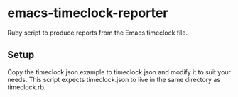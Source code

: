 # emacs-timeclock-reporter

Ruby script to produce reports from the Emacs timeclock file.

## Setup

Copy the timeclock.json.example to timeclock.json and modify it to suit your needs.  This
script expects timeclock.json to live in the same directory as timeclock.rb.
